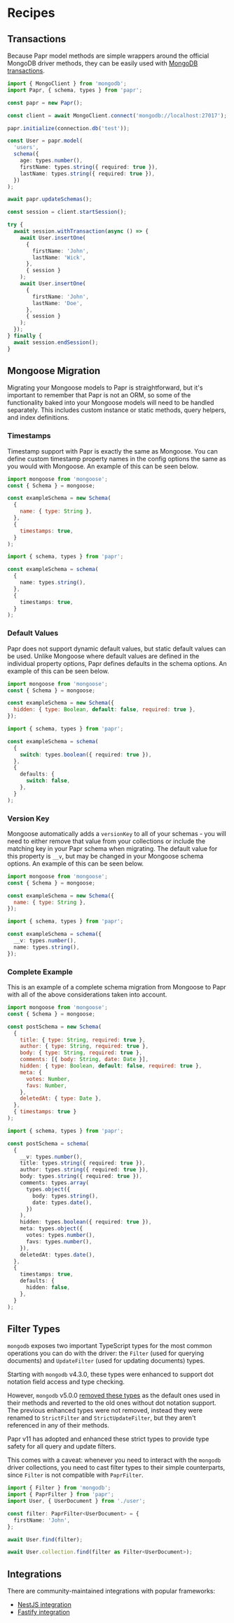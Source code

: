 # Recipes

## Transactions

Because Papr model methods are simple wrappers around the official MongoDB driver methods,
they can be easily used with [MongoDB transactions](https://www.mongodb.com/docs/manual/core/transactions/).

```ts
import { MongoClient } from 'mongodb';
import Papr, { schema, types } from 'papr';

const papr = new Papr();

const client = await MongoClient.connect('mongodb://localhost:27017');

papr.initialize(connection.db('test'));

const User = papr.model(
  'users',
  schema({
    age: types.number(),
    firstName: types.string({ required: true }),
    lastName: types.string({ required: true }),
  })
);

await papr.updateSchemas();

const session = client.startSession();

try {
  await session.withTransaction(async () => {
    await User.insertOne(
      {
        firstName: 'John',
        lastName: 'Wick',
      },
      { session }
    );
    await User.insertOne(
      {
        firstName: 'John',
        lastName: 'Doe',
      },
      { session }
    );
  });
} finally {
  await session.endSession();
}
```

## Mongoose Migration

Migrating your Mongoose models to Papr is straightforward, but it's important to remember that Papr is not an ORM, so some of the functionality baked into your Mongoose models will need to be handled separately. This includes custom instance or static methods, query helpers, and index definitions.

### Timestamps

Timestamp support with Papr is exactly the same as Mongoose. You can define custom timestamp property names in the config options the same as you would with Mongoose. An example of this can be seen below.

```js
import mongoose from 'mongoose';
const { Schema } = mongoose;

const exampleSchema = new Schema(
  {
    name: { type: String },
  },
  {
    timestamps: true,
  }
);
```

```ts
import { schema, types } from 'papr';

const exampleSchema = schema(
  {
    name: types.string(),
  },
  {
    timestamps: true,
  }
);
```

### Default Values

Papr does not support dynamic default values, but static default values can be used. Unlike Mongoose where default values are defined in the individual property options, Papr defines defaults in the schema options. An example of this can be seen below.

```js
import mongoose from 'mongoose';
const { Schema } = mongoose;

const exampleSchema = new Schema({
  hidden: { type: Boolean, default: false, required: true },
});
```

```ts
import { schema, types } from 'papr';

const exampleSchema = schema(
  {
    switch: types.boolean({ required: true }),
  },
  {
    defaults: {
      switch: false,
    },
  }
);
```

### Version Key

Mongoose automatically adds a `versionKey` to all of your schemas - you will need to either remove that value from your collections or include the matching key in your Papr schema when migrating. The default value for this property is `__v`, but may be changed in your Mongoose schema options. An example of this can be seen below.

```js
import mongoose from 'mongoose';
const { Schema } = mongoose;

const exampleSchema = new Schema({
  name: { type: String },
});
```

```ts
import { schema, types } from 'papr';

const exampleSchema = schema({
  __v: types.number(),
  name: types.string(),
});
```

### Complete Example

This is an example of a complete schema migration from Mongoose to Papr with all of the above considerations taken into account.

```js
import mongoose from 'mongoose';
const { Schema } = mongoose;

const postSchema = new Schema(
  {
    title: { type: String, required: true },
    author: { type: String, required: true },
    body: { type: String, required: true },
    comments: [{ body: String, date: Date }],
    hidden: { type: Boolean, default: false, required: true },
    meta: {
      votes: Number,
      favs: Number,
    },
    deletedAt: { type: Date },
  },
  { timestamps: true }
);
```

```ts
import { schema, types } from 'papr';

const postSchema = schema(
  {
    __v: types.number(),
    title: types.string({ required: true }),
    author: types.string({ required: true }),
    body: types.string({ required: true }),
    comments: types.array(
      types.object({
        body: types.string(),
        date: types.date(),
      })
    ),
    hidden: types.boolean({ required: true }),
    meta: types.object({
      votes: types.number(),
      favs: types.number(),
    }),
    deletedAt: types.date(),
  },
  {
    timestamps: true,
    defaults: {
      hidden: false,
    },
  }
);
```

## Filter Types

`mongodb` exposes two important TypeScript types for the most common operations you can do with the driver: the `Filter` (used for querying documents) and `UpdateFilter` (used for updating documents) types.

Starting with `mongodb` v4.3.0, these types were enhanced to support dot notation field access and type checking.

However, `mongodb` v5.0.0 [removed these types](https://github.com/mongodb/node-mongodb-native/blob/main/etc/notes/CHANGES_5.0.0.md#dot-notation-typescript-support-removed-by-default) as the default ones used in their methods and reverted to the old ones without dot notation support. The previous enhanced types were not removed, instead they were renamed to `StrictFilter` and `StrictUpdateFilter`, but they aren't referenced in any of their methods.

Papr v11 has adopted and enhanced these strict types to provide type safety for all query and update filters.

This comes with a caveat: whenever you need to interact with the `mongodb` driver collections, you need to cast filter types to their simple counterparts, since `Filter` is not compatible with `PaprFilter`.

```ts
import { Filter } from 'mongodb';
import { PaprFilter } from 'papr';
import User, { UserDocument } from './user';

const filter: PaprFilter<UserDocument> = {
  firstName: 'John',
};

await User.find(filter);

await User.collection.find(filter as Filter<UserDocument>);
```

## Integrations

There are community-maintained integrations with popular frameworks:

- [NestJS integration](https://github.com/vitaliy-grusha/nestjs-papr)
- [Fastify integration](https://github.com/inaiat/fastify-papr)

